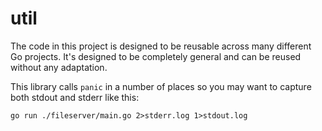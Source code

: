 # util

The code in this project is designed to be reusable across many different Go projects. It's designed to be completely general and can be reused without any adaptation.

This library calls `panic` in a number of places so you may want to capture both stdout and stderr like this:

```
go run ./fileserver/main.go 2>stderr.log 1>stdout.log
```
